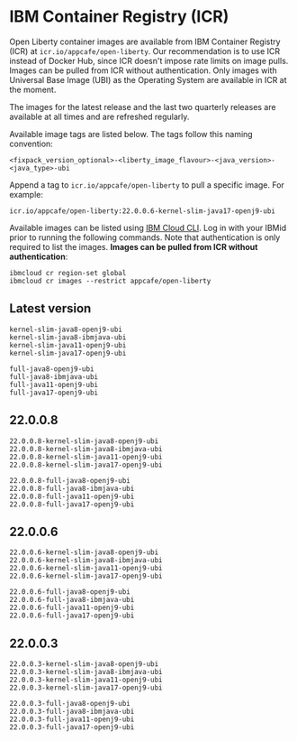 
# IBM Container Registry (ICR)

Open Liberty container images are available from IBM Container Registry (ICR) at `icr.io/appcafe/open-liberty`. Our recommendation is to use ICR instead of Docker Hub, since ICR doesn't impose rate limits on image pulls. Images can be pulled from ICR without authentication. Only images with Universal Base Image (UBI) as the Operating System are available in ICR at the moment.

The images for the latest release and the last two quarterly releases are available at all times and are refreshed regularly.

Available image tags are listed below. The tags follow this naming convention: 
```
<fixpack_version_optional>-<liberty_image_flavour>-<java_version>-<java_type>-ubi
```

Append a tag to `icr.io/appcafe/open-liberty` to pull a specific image. For example: 
```
icr.io/appcafe/open-liberty:22.0.0.6-kernel-slim-java17-openj9-ubi
```

Available images can be listed using [IBM Cloud CLI](https://cloud.ibm.com/docs/cli?topic=cli-getting-started). Log in with your IBMid prior to running the following commands. Note that authentication is only required to list the images. **Images can be pulled from ICR without authentication**: 
```
ibmcloud cr region-set global 
ibmcloud cr images --restrict appcafe/open-liberty
```

## Latest version

```
kernel-slim-java8-openj9-ubi
kernel-slim-java8-ibmjava-ubi
kernel-slim-java11-openj9-ubi
kernel-slim-java17-openj9-ubi

full-java8-openj9-ubi
full-java8-ibmjava-ubi
full-java11-openj9-ubi
full-java17-openj9-ubi
```

## 22.0.0.8

```
22.0.0.8-kernel-slim-java8-openj9-ubi
22.0.0.8-kernel-slim-java8-ibmjava-ubi
22.0.0.8-kernel-slim-java11-openj9-ubi
22.0.0.8-kernel-slim-java17-openj9-ubi

22.0.0.8-full-java8-openj9-ubi
22.0.0.8-full-java8-ibmjava-ubi
22.0.0.8-full-java11-openj9-ubi
22.0.0.8-full-java17-openj9-ubi
```

## 22.0.0.6

```
22.0.0.6-kernel-slim-java8-openj9-ubi
22.0.0.6-kernel-slim-java8-ibmjava-ubi
22.0.0.6-kernel-slim-java11-openj9-ubi
22.0.0.6-kernel-slim-java17-openj9-ubi

22.0.0.6-full-java8-openj9-ubi
22.0.0.6-full-java8-ibmjava-ubi
22.0.0.6-full-java11-openj9-ubi
22.0.0.6-full-java17-openj9-ubi
```

## 22.0.0.3 

```
22.0.0.3-kernel-slim-java8-openj9-ubi
22.0.0.3-kernel-slim-java8-ibmjava-ubi
22.0.0.3-kernel-slim-java11-openj9-ubi
22.0.0.3-kernel-slim-java17-openj9-ubi

22.0.0.3-full-java8-openj9-ubi
22.0.0.3-full-java8-ibmjava-ubi
22.0.0.3-full-java11-openj9-ubi
22.0.0.3-full-java17-openj9-ubi
```

